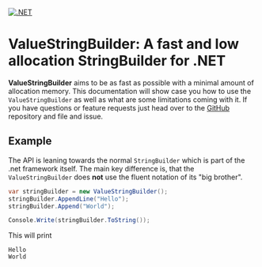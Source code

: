 [![.NET](https://github.com/linkdotnet/StringBuilder/actions/workflows/dotnet.yml/badge.svg)](https://github.com/linkdotnet/StringBuilder/actions/workflows/dotnet.yml)

# ValueStringBuilder: A fast and low allocation StringBuilder for .NET

**ValueStringBuilder** aims to be as fast as possible with a minimal amount of allocation memory. This documentation will show case you how to use the `ValueStringBuilder` as well as what are some limitations coming with it. If you have questions or feature requests just head over to the [GitHub](https://github.com/linkdotnet/StringBuilder) repository and file and issue.

## Example
The API is leaning towards the normal `StringBuilder` which is part of the .net framework itself. The main key difference is, that the `ValueStringBuilder` does **not** use the fluent notation of its "big brother".

```csharp
var stringBuilder = new ValueStringBuilder();
stringBuilder.AppendLine("Hello");
stringBuilder.Append("World");

Console.Write(stringBuilder.ToString());
```

This will print
```
Hello
World
```